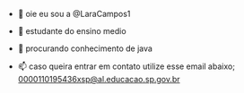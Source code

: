 - 👋 oie eu sou a @LaraCampos1
- 👀 estudante do ensino medio 
- 🌱 procurando conhecimento de java 


- 📫 caso queira entrar em contato utilize esse email abaixo;
         0000110195436xsp@al.educacao.sp.gov.br

  

<!---
LaraCampos1/LaraCampos1 is a ✨ special ✨ repository because its `README.md` (this file) appears on your GitHub profile.
You can click the Preview link to take a look at your changes.
--->
